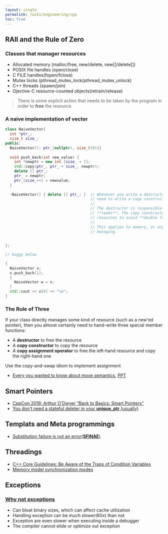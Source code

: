```yaml
---
layout: single
permalink: /wiki/engineering/cpp
toc: true
---
```


## RAII and the Rule of Zero

### Classes that manager resources  
- Allocated memory (malloc/free, new/delete, new[]/delete[])
- POSIX file handles (open/close)
- C FILE handles(fopen/fclose)
- Mutex locks (pthread_mutex_lock/pthread_mutex_unlock)
- C++ threads (spawn/join)
- Ojective-C resource-counted objects(retrain/release)

> There is some explicit action that needs to be taken by the program in order to **free** the resource

### A naive implementation of vector  
```c++
class NaiveVector{
  int *ptr_;
  size_t size_;
public:
  NaiveVector(): ptr_(nullptr), size_t(0){}
  
  void push_back(int new_value) {
    int *newptr = new int [size_ + 1];
    std::copy(ptr_, ptr_ + size_, newptr);
    delete [] ptr_;
    ptr_ = newptr;
    ptr_[size_++] = newvalue;
  }
  
  ~NaiveVector() { delete [] ptr_; }  // Whenever you write a destructor, you probably 
                                      // need to write a copy constructor as well
                                      // 
                                      // The destructor is responsible for freeing resources to avoid
                                      // **leaks**, The copy constructor is responsible for duplicating
                                      // resources to avoid **double frees**
                                      //
                                      // This applies to memory, or any other resources you might be
                                      // managing.
                                      
                                      
};

```

```c++
// buggy below

{
  NaiveVector v;
  v.push_back(1);
  {
    NaiveVector w = v;
  }
  std::cout << v[0] << "\n";
}

```

### The Rule of Three  

If your class directly manages some kind of resource (such as a new'ed poniter), 
then you almost certainly need to hand-write three special member functions:  
  - A **destructor** to free the resource
  - A **copy constructor** to copy the resource
  - A **copy assignment operator** to free the left-hand resource and copy the right-hand one  

Use the copy-and-swap idiom to implement assignment

- [Every you wanted to know about move semantics](https://www.youtube.com/watch?v=vLinb2fgkHk&ab_channel=InsideBloomberg), [PPT](https://www.slideshare.net/ripplelabs/howard-hinnant-accu2014)

## Smart Pointers

- [CppCon 2019: Arthur O'Dwyer “Back to Basics: Smart Pointers”](https://www.youtube.com/watch?v=xGDLkt-jBJ4&list=PL5qoVlA-tv09ykIIPHP9N6vgJaFPnYWCa&index=3&ab_channel=CppCon)
- [You don’t need a stateful deleter in your **unique_ptr** (usually)](https://dev.krzaq.cc/post/you-dont-need-a-stateful-deleter-in-your-unique_ptr-usually/)

## Templats and Meta programmings
- [Substitution failure is not an error(**SFINAE**)](https://en.wikipedia.org/wiki/Substitution_failure_is_not_an_error)

## Threadings

- [C++ Core Guidelines: Be Aware of the Traps of Condition Variables](https://www.modernescpp.com/index.php/c-core-guidelines-be-aware-of-the-traps-of-condition-variables)
- [Memory model synchronization modes](http://gcc.gnu.org/wiki/Atomic/GCCMM/AtomicSync)

## Exceptions

### [Why not exceptions](https://youtu.be/OkgvqjJzH_Y?t=896)  
- Can bloat binary sizes, which can affect cache utilization
- Handling exception can be much slower(60x) than not
- Exception are even slower when executing inside a debugger
- The compiler cannot elide or optimize out excepiton

